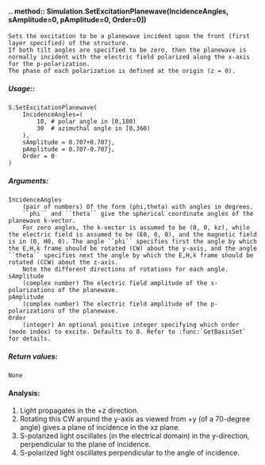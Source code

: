 #### .. method:: Simulation.SetExcitationPlanewave(IncidenceAngles, sAmplitude=0, pAmplitude=0, Order=0])

	Sets the excitation to be a planewave incident upon the front (first layer specified) of the structure.
	If both tilt angles are specified to be zero, then the planewave is normally incident with the electric field polarized along the x-axis for the p-polarization.
	The phase of each polarization is defined at the origin (z = 0).

#####   Usage::

	S.SetExcitationPlanewave(
		IncidenceAngles=(
			10, # polar angle in [0,180)
			30  # azimuthal angle in [0,360)
		),
		sAmplitude = 0.707+0.707j,
		pAmplitude = 0.707-0.707j,
		Order = 0
	)

#####   Arguments:

	IncidenceAngles
		(pair of numbers) Of the form (phi,theta) with angles in degrees.
		``phi`` and ``theta`` give the spherical coordinate angles of the planewave k-vector.
		For zero angles, the k-vector is assumed to be (0, 0, kz), while the electric field is assumed to be (E0, 0, 0), and the magnetic field is in (0, H0, 0). The angle ``phi`` specifies first the angle by which the E,H,k frame should be rotated (CW) about the y-axis, and the angle ``theta`` specifies next the angle by which the E,H,k frame should be rotated (CCW) about the z-axis.
		Note the different directions of rotations for each angle.
	sAmplitude
		(complex number) The electric field amplitude of the s-polarizations of the planewave.
	pAmplitude
		(complex number) The electric field amplitude of the p-polarizations of the planewave.
	Order
		(integer) An optional positive integer specifying which order (mode index) to excite. Defaults to 0. Refer to :func:`GetBasisSet` for details.

#####   Return values:

	None
	
#### Analysis:
1. Light propagates in the +z direction.
2. Rotating this CW around the y-axis as viewed from +y (of a 70-degree angle) gives a plane of incidence in the xz plane.
3. S-polarized light oscillates (in the electrical domain) in the y-direction, perpendicular to the plane of incidence.
4. S-polarized light oscillates perpendicular to the angle of incidence.
